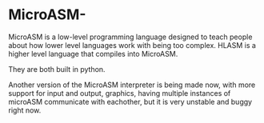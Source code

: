 # MicroASM-
MicroASM is a low-level programming language designed to teach people about how lower level languages work with being too complex. HLASM is a higher level language that compiles into MicroASM. 

They are both built in python.


Another version of  the MicroASM interpreter is being made now, with more support for input and output, graphics, having multiple instances of microASM communicate with eachother, but it is very unstable and buggy right now.
